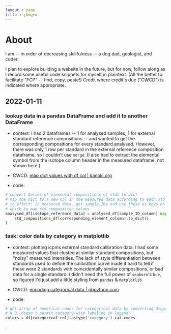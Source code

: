 ```yaml
---
layout : page
title : jkmgeo
---
```



[//]: # (Jekyll header info is optional; can also comment with `<!-- -->`)


# About
I am -- in order of decreasing skillfulness -- a dog dad, geologist, and coder.


I plan to explore building a website in the future, but for now, follow along as I record some useful code snippets for myself in plaintext. (All the better to facilitate "FCP" -- find, copy, paste!) Credit where credit's due ("CWCD") is indicated where appropriate.


## 2022-01-11

### lookup data in a pandas DataFrame and add it to another DataFrame

- context: I had 2 dataframes -- 1 for analysed samples, 1 for external standard reference compositions -- and wanted to get the corresponding compositions for every standard analysed. However, there was only 1 row per standard in the external reference composition dataframe, so I couldn't use `merge`. (I also had to extract the elemental symbol from the isotope column header in the measured dataframe, not shown here.)

- CWCD: [map dict values with df col | kanoki.org](https://kanoki.org/2019/04/06/pandas-map-dictionary-values-with-dataframe-columns/)

- code:
```python
# convert Series of elemental compositions of stds to dict
# map the dict to a new col in the measured data according to each std's ID
# in effect: in measured data, get sample IDs and use these as keys on 
# which to map std composition values
analysed_df[isotope_reference_data] = analysed_df[sample_ID_column].map(
    std_compositions_df[corresponding_element_column].to_dict()
)
```

### task: color data by category in matplotlib

- context: plotting icpms external standard calibration data, I had some measured values that clusted at similar standard compositions, but "noisy" measured intensities. The lack of style differentiation between standards used to define the calibration curve made it hard to tell if these were 2 standards with coincidentally similar compositions, or bad data for a single standard. I didn't need the full power of `seaborn`'s `hue`, so figured I'd just add a little styling from `pandas` & `matplotlib`.

- CWCD: [encoding categorical data | pbpython.com](https://pbpython.com/categorical-encoding.html)

- code:
```python
# get array of numerical codes for categorical data by converting dtype
# N.B. doesn't permit category-wise labeling in legend
colors = df[categorical_col].astype('category').cat.codes
```
.
